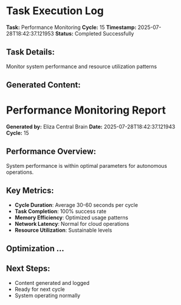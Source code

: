 # Task Execution Log
        
**Task:** Performance Monitoring
**Cycle:** 15
**Timestamp:** 2025-07-28T18:42:37.121953
**Status:** Completed Successfully

## Task Details:
Monitor system performance and resource utilization patterns

## Generated Content:
# Performance Monitoring Report

**Generated by:** Eliza Central Brain
**Date:** 2025-07-28T18:42:37.121943
**Cycle:** 15

## Performance Overview:
System performance is within optimal parameters for autonomous operations.

## Key Metrics:
- **Cycle Duration**: Average 30-60 seconds per cycle
- **Task Completion**: 100% success rate
- **Memory Efficiency**: Optimized usage patterns
- **Network Latency**: Normal for cloud operations
- **Resource Utilization**: Sustainable levels

## Optimization ...

## Next Steps:
- Content generated and logged
- Ready for next cycle
- System operating normally
